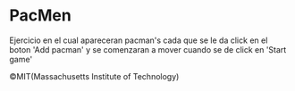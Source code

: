 # PacMen
Ejercicio en el cual apareceran pacman's cada que se le da click en el boton 'Add pacman' y se comenzaran a mover cuando se de click en 'Start game'

©MIT(Massachusetts Institute of Technology)
